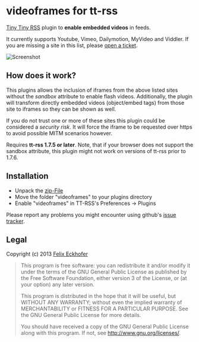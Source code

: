 videoframes for tt-rss
======================

[Tiny Tiny RSS](http://www.tt-rss.org) plugin to **enable embedded videos** in feeds.

It currently supports Youtube, Vimeo, Dailymotion, MyVideo and Viddler. If you are missing a site in this list, please [open a ticket](https://github.com/tribut/ttrss-videoframes/issues/new).

![Screenshot](http://i.imgur.com/MhccdQn.png)

## How does it work?
This plugins allows the inclusion of iframes from the above listed sites without the *sandbox* attribute to enable flash videos. Additionally, the plugin will transform directly embedded videos (object/embed tags) from those site to iframes so they can be shown as well.

If you do not trust one or more of these sites this plugin could be considered a *security risk*. It will force the iframe to be requested over https to avoid possible MITM scenarios however.


Requires **tt-rss 1.7.5 or later**. Note, that if your browser does not support the sandbox attribute, this plugin might not work on versions of tt-rss prior to 1.7.6.

## Installation

 * Unpack the [zip-File](https://github.com/tribut/ttrss-videoframes/archive/master.zip)
 * Move the folder "videoframes" to your plugins directory
 * Enable "videoframes" in TT-RSS's Preferences -> Plugins

Please report any problems you might encounter using github's [issue tracker](https://github.com/tribut/ttrss-videoframes/issues).

## Legal

Copyright (c) 2013 [Felix Eckhofer](http://www.eckhofer.com)

>    This program is free software: you can redistribute it and/or modify
>    it under the terms of the GNU General Public License as published by
>    the Free Software Foundation, either version 3 of the License, or
>    (at your option) any later version.
>
>    This program is distributed in the hope that it will be useful,
>    but WITHOUT ANY WARRANTY; without even the implied warranty of
>    MERCHANTABILITY or FITNESS FOR A PARTICULAR PURPOSE.  See the
>    GNU General Public License for more details.
>
>    You should have received a copy of the GNU General Public License
>    along with this program.  If not, see <http://www.gnu.org/licenses/>.
